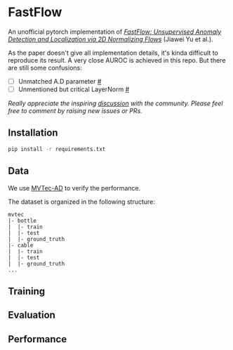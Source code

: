 # FastFlow

An unofficial pytorch implementation of [_FastFlow: Unsupervised Anomaly Detection and Localization via 2D Normalizing Flows_](https://arxiv.org/abs/2111.07677) (Jiawei Yu et al.).

As the paper doesn't give all implementation details, it's kinda difficult to reproduce its result. A very close AUROC is achieved in this repo. But there are still some confusions:
- [ ] Unmatched A.D parameter [#]()
- [ ] Unmentioned but critical LayerNorm [#]()

_Really appreciate the inspiring [discussion](https://github.com/AlessioGalluccio/FastFlow/issues/14) with the community. Please feel free to comment by raising new issues or PRs._

## Installation

```bash
pip install -r requirements.txt
```

## Data
We use [MVTec-AD](https://www.mvtec.com/company/research/datasets/mvtec-ad) to verify the performance.

The dataset is organized in the following structure:
```
mvtec
|- bottle
|  |- train
|  |- test
|  |- ground_truth
|- cable
|  |- train
|  |- test
|  |- ground_truth
...
```
## Training

## Evaluation


## Performance

